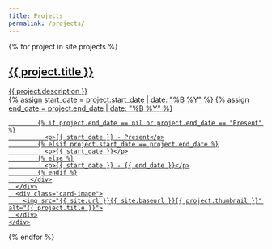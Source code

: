 ```yaml
---
title: Projects
permalink: /projects/
---
```


<div class="card-container">
  {% for project in site.projects %}
  <a href="{{ site.baseurl }}/projects/{{ project.slug }}" class="card-link">
    <div class="card">
      <div class="card-content">
		<h2 class="card-title">{{ project.title }}</h2>
        <div class="card-description">{{ project.description }}</div>
  		  <div class="card-duration">
            {% assign start_date = project.start_date | date: "%B %Y" %}
            {% assign end_date = project.end_date | date: "%B %Y" %}

            {% if project.end_date == nil or project.end_date == "Present" %}
              <p>{{ start_date }} - Present</p>
            {% elsif project.start_date == project.end_date %}
              <p>{{ start_date }}</p>
            {% else %}
              <p>{{ start_date }} - {{ end_date }}</p>
            {% endif %}
          </div>
      </div>
      <div class="card-image">
        <img src="{{ site.url }}{{ site.baseurl }}{{ project.thumbnail }}" alt="{{ project.title }}">
      </div>
    </div>
  </a>
  {% endfor %}
</div>
